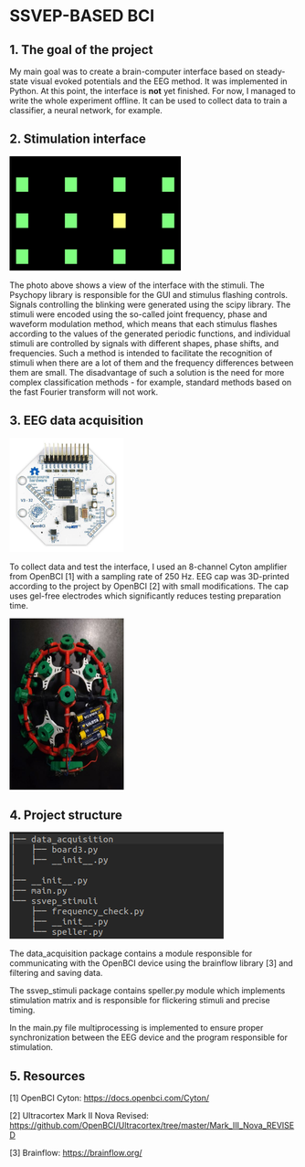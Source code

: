 # SSVEP-BASED BCI

## 1. The goal of the project 
My main goal was to create a brain-computer interface based on steady-state visual evoked potentials and the EEG method. It was implemented in Python. At this point, the interface is **not** yet finished. For now, I managed to write the whole experiment offline. It can be used to collect data to train a classifier, a neural network, for example. 

## 2. Stimulation interface
<img src="stimuli.png" alt="Description" width="300" height="200" title="A view of the interface with stimuli">

The photo above shows a view of the interface with the stimuli. The Psychopy library is responsible for the GUI and stimulus flashing controls. Signals controlling the blinking were generated using the scipy library. The stimuli were encoded using the so-called joint frequency, phase and waveform modulation method, which means that each stimulus flashes according to the values of the generated periodic functions, and individual stimuli are controlled by signals with different shapes, phase shifts, and frequencies. Such a method is intended to facilitate the recognition of stimuli when there are a lot of them and the frequency differences between them are small. The disadvantage of such a solution is the need for more complex classification methods - for example, standard methods based on the fast Fourier transform will not work. 

## 3. EEG data acquisition
<img src="Cyton.jpg" alt="Description" width="200" height="200" title="3D-printed EEG Ultracortex Mark III cap">

To collect data and test the interface, I used an 8-channel Cyton amplifier from OpenBCI [1] with a sampling rate of 250 Hz. EEG cap was 3D-printed according to the project by OpenBCI [2] with small modifications. The cap uses gel-free electrodes which significantly reduces testing preparation time.

<img src="cap.png" alt="Description" width="200" height="300" title="3D-printed EEG Ultracortex Mark III cap">


## 4. Project structure
![Drzewo projektu](drzewo.png)

The data_acquisition package contains a module responsible for communicating with the OpenBCI device using the brainflow library [3] and filtering and saving data.

The ssvep_stimuli package contains speller.py module which implements stimulation matrix and is responsible for flickering stimuli and precise timing.

In the main.py file multiprocessing is implemented to ensure proper synchronization between the EEG device and the program responsible for stimulation. 

## 5. Resources

[1] OpenBCI Cyton: https://docs.openbci.com/Cyton/

[2] Ultracortex Mark II Nova Revised: https://github.com/OpenBCI/Ultracortex/tree/master/Mark_III_Nova_REVISED

[3] Brainflow: https://brainflow.org/
